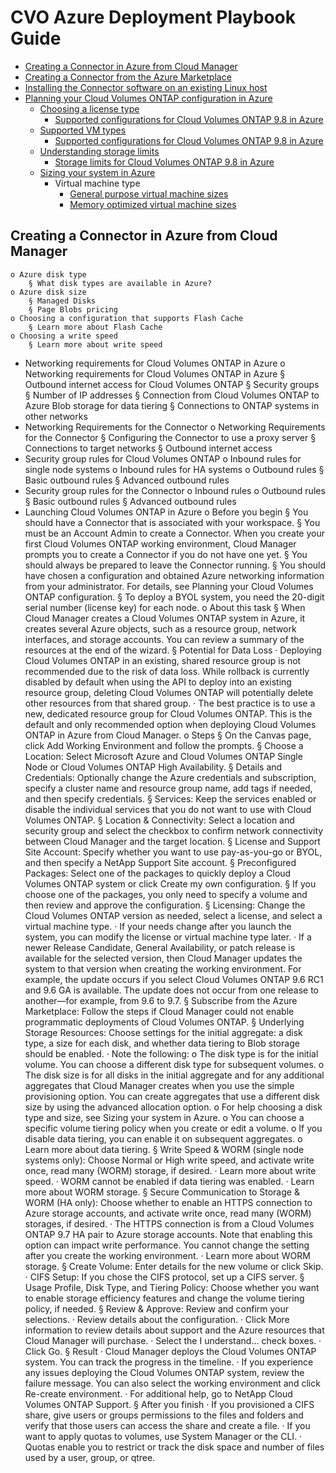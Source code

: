 # CVO Azure Deployment Playbook Guide

* [Creating a Connector in Azure from Cloud Manager](#creating-a-connector-in-azure-from-cloud-manager)
* [Creating a Connector from the Azure Marketplace](#Creating-a-Connector-from-the-Azure-Marketplace)
* [Installing the Connector software on an existing Linux host](#Installing-the-Connector-software-on-an-existing-Linux-host)
* [Planning your Cloud Volumes ONTAP configuration in Azure](#Planning-your-Cloud-Volumes-ONTAP-configuration-in-Azure)
	+ [Choosing a license type](#Choosing-a-license-type)
		+ [Supported configurations for Cloud Volumes ONTAP 9.8 in Azure](https://docs.netapp.com/us-en/cloud-volumes-ontap/reference_configs_azure_98.html)
	+ [Supported VM types](#Supported-VM-types) 
		+ [Supported configurations for Cloud Volumes ONTAP 9.8 in Azure](https://docs.netapp.com/us-en/cloud-volumes-ontap/reference_configs_azure_98.html)
	+ [Understanding storage limits](#Understanding-storage-limits) 
		+ [Storage limits for Cloud Volumes ONTAP 9.8 in Azure](https://docs.netapp.com/us-en/cloud-volumes-ontap/reference_limits_azure_98.html)
	+ [Sizing your system in Azure](#Sizing-your-system-in-Azure)
		+ Virtual machine type
			+ [General purpose virtual machine sizes](https://docs.microsoft.com/en-us/azure/virtual-machines/linux/sizes-general#dsv2-series)
			+ [Memory optimized virtual machine sizes](https://docs.microsoft.com/en-us/azure/virtual-machines/linux/sizes-memory#dsv2-series-11-15)
			
## Creating a Connector in Azure from Cloud Manager <a name="creating-a-connector-in-azure-from-cloud-manager"></a>

			
	o Azure disk type
		§ What disk types are available in Azure? 
	o Azure disk size 
		§ Managed Disks
		§ Page Blobs pricing
	o Choosing a configuration that supports Flash Cache
		§ Learn more about Flash Cache
	o Choosing a write speed
		§ Learn more about write speed
- Networking requirements for Cloud Volumes ONTAP in Azure
	o Networking requirements for Cloud Volumes ONTAP in Azure 
		§ Outbound internet access for Cloud Volumes ONTAP
		§ Security groups
		§ Number of IP addresses
		§ Connection from Cloud Volumes ONTAP to Azure Blob storage for data tiering
		§ Connections to ONTAP systems in other networks
- Networking Requirements for the Connector
	o Networking Requirements for the Connector 
		§ Configuring the Connector to use a proxy server
		§ Connections to target networks
		§ Outbound internet access
- Security group rules for Cloud Volumes ONTAP
	o  Inbound rules for single node systems
	o Inbound rules for HA systems
	o Outbound rules
		§ Basic outbound rules
		§ Advanced outbound rules
- Security group rules for the Connector
	o Inbound rules
	o Outbound rules
		§ Basic outbound rules
		§ Advanced outbound rules
 
- Launching Cloud Volumes ONTAP in Azure
	o Before you begin
		§ You should have a Connector that is associated with your workspace.
		§ You must be an Account Admin to create a Connector. When you create your first Cloud Volumes ONTAP working environment, Cloud Manager prompts you to create a Connector if you do not have one yet.
		§ You should always be prepared to leave the Connector running.
		§ You should have chosen a configuration and obtained Azure networking information from your administrator. For details, see Planning your Cloud Volumes ONTAP configuration.
		§ To deploy a BYOL system, you need the 20-digit serial number (license key) for each node.
	o About this task
		§ When Cloud Manager creates a Cloud Volumes ONTAP system in Azure, it creates several Azure objects, such as a resource group, network interfaces, and storage accounts. You can review a summary of the resources at the end of the wizard.
		§ Potential for Data Loss
			· Deploying Cloud Volumes ONTAP in an existing, shared resource group is not recommended due to the risk of data loss. While rollback is currently disabled by default when using the API to deploy into an existing resource group, deleting Cloud Volumes ONTAP will potentially delete other resources from that shared group.
			· The best practice is to use a new, dedicated resource group for Cloud Volumes ONTAP. This is the default and only recommended option when deploying Cloud Volumes ONTAP in Azure from Cloud Manager.
	o Steps
		§ On the Canvas page, click Add Working Environment and follow the prompts.
		§ Choose a Location: Select Microsoft Azure and Cloud Volumes ONTAP Single Node or Cloud Volumes ONTAP High Availability.
		§ Details and Credentials: Optionally change the Azure credentials and subscription, specify a cluster name and resource group name, add tags if needed, and then specify credentials.
		§ Services: Keep the services enabled or disable the individual services that you do not want to use with Cloud Volumes ONTAP.
		§ Location & Connectivity: Select a location and security group and select the checkbox to confirm network connectivity between Cloud Manager and the target location.
		§ License and Support Site Account: Specify whether you want to use pay-as-you-go or BYOL, and then specify a NetApp Support Site account.
		§ Preconfigured Packages: Select one of the packages to quickly deploy a Cloud Volumes ONTAP system or click Create my own configuration.
		§ If you choose one of the packages, you only need to specify a volume and then review and approve the configuration.
		§ Licensing: Change the Cloud Volumes ONTAP version as needed, select a license, and select a virtual machine type.
			· If your needs change after you launch the system, you can modify the license or virtual machine type later.
			· If a newer Release Candidate, General Availability, or patch release is available for the selected version, then Cloud Manager updates the system to that version when creating the working environment. For example, the update occurs if you select Cloud Volumes ONTAP 9.6 RC1 and 9.6 GA is available. The update does not occur from one release to another—for example, from 9.6 to 9.7.
		§ Subscribe from the Azure Marketplace: Follow the steps if Cloud Manager could not enable programmatic deployments of Cloud Volumes ONTAP.
		§ Underlying Storage Resources: Choose settings for the initial aggregate: a disk type, a size for each disk, and whether data tiering to Blob storage should be enabled.
			· Note the following:
				o The disk type is for the initial volume. You can choose a different disk type for subsequent volumes.
				o The disk size is for all disks in the initial aggregate and for any additional aggregates that Cloud Manager creates when you use the simple provisioning option. You can create aggregates that use a different disk size by using the advanced allocation option.
				o For help choosing a disk type and size, see Sizing your system in Azure.
				o You can choose a specific volume tiering policy when you create or edit a volume.
				o If you disable data tiering, you can enable it on subsequent aggregates.
				o Learn more about data tiering.
		§ Write Speed & WORM (single node systems only): Choose Normal or High write speed, and activate write once, read many (WORM) storage, if desired.
			· Learn more about write speed.
			· WORM cannot be enabled if data tiering was enabled.
			· Learn more about WORM storage.
		§ Secure Communication to Storage & WORM (HA only): Choose whether to enable an HTTPS connection to Azure storage accounts, and activate write once, read many (WORM) storages, if desired.
			· The HTTPS connection is from a Cloud Volumes ONTAP 9.7 HA pair to Azure storage accounts. Note that enabling this option can impact write performance. You cannot change the setting after you create the working environment.
			· Learn more about WORM storage.
		§ Create Volume: Enter details for the new volume or click Skip.
			· CIFS Setup: If you chose the CIFS protocol, set up a CIFS server.
		§ Usage Profile, Disk Type, and Tiering Policy: Choose whether you want to enable storage efficiency features and change the volume tiering policy, if needed.
		§ Review & Approve: Review and confirm your selections.
			· Review details about the configuration.
			· Click More information to review details about support and the Azure resources that Cloud Manager will purchase.
			· Select the I understand… check boxes.
			· Click Go.
		§ Result
			· Cloud Manager deploys the Cloud Volumes ONTAP system. You can track the progress in the timeline.
			· If you experience any issues deploying the Cloud Volumes ONTAP system, review the failure message. You can also select the working environment and click Re-create environment.
			· For additional help, go to NetApp Cloud Volumes ONTAP Support.
		§ After you finish
			· If you provisioned a CIFS share, give users or groups permissions to the files and folders and verify that those users can access the share and create a file.
			· If you want to apply quotas to volumes, use System Manager or the CLI.
			· Quotas enable you to restrict or track the disk space and number of files used by a user, group, or qtree.
